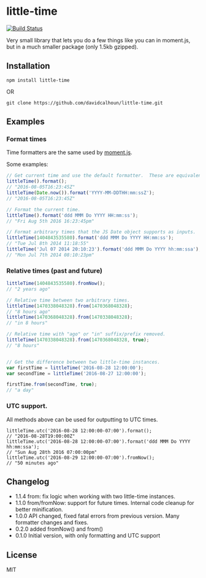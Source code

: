 # little-time
[![Build Status](https://travis-ci.org/davidcalhoun/little-time.svg?branch=master)](https://travis-ci.org/davidcalhoun/little-time)

Very small library that lets you do a few things like you can in moment.js, but in a much smaller package (only 1.5kb gzipped).

## Installation

`npm install little-time`

OR

`git clone https://github.com/davidcalhoun/little-time.git`


## Examples

### Format times
Time formatters are the same used by [moment.js](http://momentjs.com/docs/#/displaying/format/).

Some examples:

```js
// Get current time and use the default formatter.  These are equivalent:
littleTime().format();
// "2016-08-05T16:23:45Z"
littleTime(Date.now()).format('YYYY-MM-DDTHH:mm:ssZ');
// "2016-08-05T16:23:45Z"

// Format the current time.
littleTime().format('ddd MMM Do YYYY HH:mm:ss');
// "Fri Aug 5th 2016 16:23:45pm"

// Format arbitrary times that the JS Date object supports as inputs.
littleTime(1404843535580).format('ddd MMM Do YYYY HH:mm:ss');
// "Tue Jul 8th 2014 11:18:55"
littleTime('Jul 07 2014 20:10:23').format('ddd MMM Do YYYY hh:mm:ssa');
// "Mon Jul 7th 2014 08:10:23pm"
```

### Relative times (past and future)
```js
littleTime(1404843535580).fromNow();
// "2 years ago"

// Relative time between two arbitrary times.
littleTime(1470338048328).from(1470368048328);
// "8 hours ago"
littleTime(1470368048328).from(1470338048328);
// "in 8 hours"

// Relative time with "ago" or "in" suffix/prefix removed.
littleTime(1470338048328).from(1470368048328, true);
// "8 hours"


// Get the difference between two little-time instances.
var firstTime = littleTime('2016-08-28 12:00:00');
var secondTime = littleTime('2016-08-27 12:00:00');

firstTime.from(secondTime, true);
// "a day"
```

### UTC support.
All methods above can be used for outputting to UTC times.
```
littleTime.utc('2016-08-28 12:00:00-07:00').format();
// "2016-08-28T19:00:00Z"
littleTime.utc('2016-08-28 12:00:00-07:00').format('ddd MMM Do YYYY hh:mm:ssa');
// "Sun Aug 28th 2016 07:00:00pm"
littleTime.utc('2016-08-29 12:00:00-07:00').fromNow();
// "50 minutes ago"
```

## Changelog
* 1.1.4 from: fix logic when working with two little-time instances.
* 1.1.0 from/fromNow: support for future times.  Internal code cleanup for better minification.
* 1.0.0 API changed, fixed fatal errors from previous version.  Many formatter changes and fixes.
* 0.2.0 added fromNow() and from()
* 0.1.0 Initial version, with only formatting and UTC support

## License
MIT

